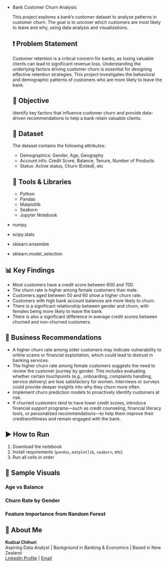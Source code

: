 - Bank Customer Churn Analysis

  This project explores a bank’s customer dataset to analyze patterns in customer churn. The goal is to uncover which customers are most likely to leave and why, using data analysis and visualizations.
  ## ❗ Problem Statement
  Customer retention is a critical concern for banks, as losing valuable clients can lead to significant revenue loss. Understanding the underlying factors driving customer churn is essential for designing effective retention strategies. This project investigates the behavioral and demographic patterns of customers who are more likely to leave the bank.
  ## 📌 Objective
  Identify key factors that influence customer churn and provide data-driven recommendations to help a bank retain valuable clients.
  ## 📂️ Dataset
  The dataset contains the following attributes:
  - Demographics: Gender, Age, Geography
  - Account info: Credit Score, Balance, Tenure, Number of Products
  - Status: Active status, Churn (Exited), etc
  ## 🧰 Tools & Libraries
  - Python
  - Pandas
  - Matplotlib
  - Seaborn
  - Jupyter Notebook
- numpy
- scipy.stats
- sklearn.ensemble
- sklearn.model\_selection

## 📊 Key Findings

- Most customers have a credit score between 600 and 700.
- The churn rate is higher among female customers than male.
- Customers aged between 50 and 60 show a higher churn rate.
- Customers with high bank account balances are more likely to churn.
- There is a significant relationship between gender and churn, with females being more likely to leave the bank.
- There is also a significant difference in average credit scores between churned and non-churned customers.

## 🧠 Business Recommendations

- A higher churn rate among older customers may indicate vulnerability to online scams or financial exploitation, which could lead to distrust in banking services.
- The higher churn rate among female customers suggests the need to review the customer journey by gender. This includes evaluating whether certain touchpoints (e.g., onboarding, complaints handling, service delivery) are less satisfactory for women. Interviews or surveys could provide deeper insights into why they churn more often.
- Implement churn prediction models to proactively identify customers at risk.
- If churned customers tend to have lower credit scores, introduce financial support programs—such as credit counseling, financial literacy tools, or personalized recommendations—to help them improve their creditworthiness and remain engaged with the bank.

## ▶️ How to Run

1. Download the notebook
2. Install requirements (`pandas`, `matplotlib`, `seaborn`, etc)
3. Run all cells in order

## 📌 Sample Visuals

### Age vs Balance



### Churn Rate by Gender



### Feature Importance from Random Forest



## 👤 About Me

**Kudzai Chihuri**\
Aspiring Data Analyst | Background in Banking & Economics | Based in New Zealand\
[LinkedIn Profile](https://www.linkedin.com/in/kudzai-chihuri) | [Email](mailto\:kupakwashemanhanga@gmail.com)


